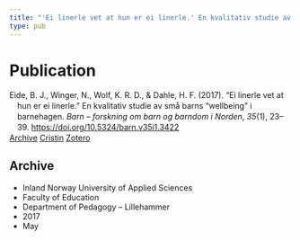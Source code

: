 ```yaml
---
title: "'Ei linerle vet at hun er ei linerle.' En kvalitativ studie av små barns 'wellbeing' i barnehagen"
type: pub
---
```

<h1>Publication</h1>
<article id="csl-bib-container-I9KU7Q2X" class="csl-bib-container">
  <div class="csl-bib-body" style="line-height: 1.35; padding-left: 1em; text-indent:-1em;">
  <div class="csl-entry">Eide, B. J., Winger, N., Wolf, K. R. D., &amp; Dahle, H. F. (2017). &#x201C;Ei linerle vet at hun er ei linerle.&#x201D; En kvalitativ studie av sm&#xE5; barns &#x201C;wellbeing&#x201D; i barnehagen. <i>Barn &#x2013; forskning om barn og barndom i Norden</i>, <i>35</i>(1), 23&#x2013;39. <a href="https://doi.org/10.5324/barn.v35i1.3422">https://doi.org/10.5324/barn.v35i1.3422</a></div>
</div>
  <div class="csl-bib-buttons">
    <a href="#taxonomy-article-I9KU7Q2X" class="csl-bib-button">Archive</a>
    <a href="https://app.cristin.no/results/show.jsf?id=1467630" alt="Cristin URL" class="csl-bib-button">Cristin</a>
    <a href="http://zotero.org/groups/5022929/items/I9KU7Q2X" alt="Zotero URL" class="csl-bib-button">Zotero</a>
  </div>
  <div id="csl-bib-meta-container-I9KU7Q2X"></div>
</article>
<div id="csl-bib-meta-I9KU7Q2X" class="csl-bib-meta">
  <article id="taxonomy-article-I9KU7Q2X" class="taxonomy-article">
    <h1>Archive</h1>
    <ul>
      <li>Inland Norway University of Applied Sciences</li>
      <li>Faculty of Education</li>
      <li>Department of Pedagogy – Lillehammer</li>
      <li>2017</li>
      <li>May</li>
    </ul>
  </article>
</div>
